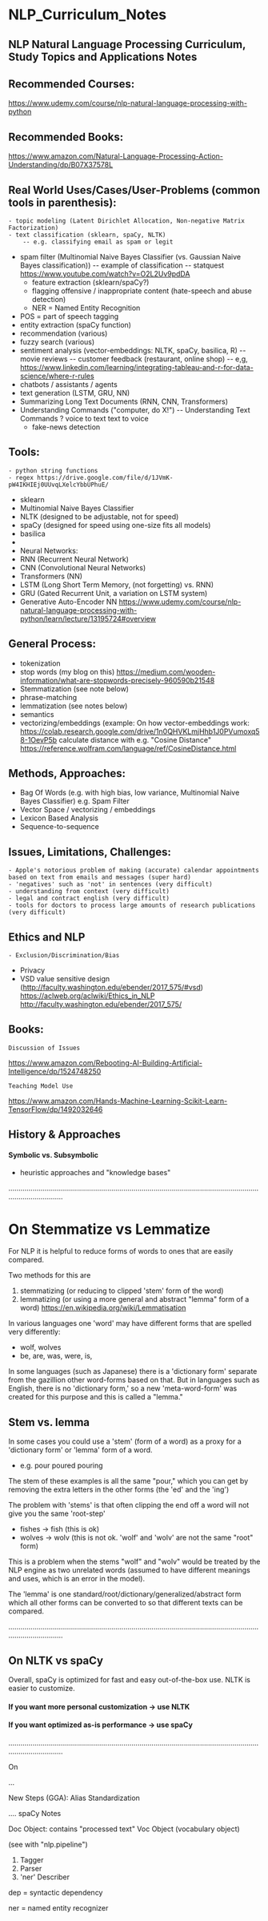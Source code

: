 # NLP_Curriculum_Notes
## NLP Natural Language Processing Curriculum, Study Topics and Applications Notes

## Recommended Courses:
https://www.udemy.com/course/nlp-natural-language-processing-with-python

## Recommended Books:
https://www.amazon.com/Natural-Language-Processing-Action-Understanding/dp/B07X37578L

## Real World Uses/Cases/User-Problems (common tools in parenthesis):
	- topic modeling (Latent Dirichlet Allocation, Non-negative Matrix Factorization)
	- text classification (sklearn, spaCy, NLTK)
		-- e.g. classifying email as spam or legit
- spam filter (Multinomial Naive Bayes Classifier (vs. Gaussian Naive Bayes classification)) 
	-- example of classification
-- statquest https://www.youtube.com/watch?v=O2L2Uv9pdDA
	- feature extraction (sklearn/spaCy?)
	- flagging offensive / inappropriate content (hate-speech and abuse detection)
	- NER = Named Entity Recognition
- POS = part of speech tagging 
- entity extraction (spaCy function)
- recommendation (various)
- fuzzy search (various)
- sentiment analysis (vector-embeddings: NLTK, spaCy, basilica, R)
	-- movie reviews
	-- customer feedback (restaurant, online shop)
	-- e,g, https://www.linkedin.com/learning/integrating-tableau-and-r-for-data-science/where-r-rules 
- chatbots / assistants / agents
- text generation (LSTM, GRU, NN)
- Summarizing Long Text Documents (RNN, CNN, Transformers)
- Understanding Commands ("computer, do X!")
	-- Understanding Text Commands
	?
	voice to text
	text to voice
	- fake-news detection

## Tools:
	- python string functions
	- regex https://drive.google.com/file/d/1JVmK-pW4IKHIEj0UUvqLXelcYbbUPhuE/
- sklearn
- Multinomial Naive Bayes Classifier
- NLTK (designed to be adjustable, not for speed)
- spaCy (designed for speed using one-size fits all models)
- basilica
- 
- Neural Networks:
- RNN (Recurrent Neural Network)
- CNN (Convolutional Neural Networks)
- Transformers (NN)
- LSTM (Long Short Term Memory, (not forgetting) vs. RNN)
- GRU (Gated Recurrent Unit, a variation on LSTM system)
- Generative Auto-Encoder NN
https://www.udemy.com/course/nlp-natural-language-processing-with-python/learn/lecture/13195724#overview

## General Process:
- tokenization
- stop words
(my blog on this)
https://medium.com/wooden-information/what-are-stopwords-precisely-960590b21548
- Stemmatization (see note below)
- phrase-matching
- lemmatization (see notes below)
- semantics
- vectorizing/embeddings (example: 
On how vector-embeddings work:
https://colab.research.google.com/drive/1n0QHVKLmjHhb1J0PVumoxq58-1OevP5b
calculate distance with e.g. "Cosine Distance" https://reference.wolfram.com/language/ref/CosineDistance.html

## Methods, Approaches:
- Bag Of Words (e.g. with high bias, low variance, Multinomial Naive Bayes Classifier)
e.g. Spam Filter
- Vector Space / vectorizing / embeddings
- Lexicon Based Analysis
- Sequence-to-sequence



## Issues, Limitations, Challenges:
	- Apple's notorious problem of making (accurate) calendar appointments based on text from emails and messages (super hard)
	- 'negatives' such as 'not' in sentences (very difficult)
	- understanding from context (very difficult)
	- legal and contract english (very difficult)
	- tools for doctors to process large amounts of research publications  (very difficult)

## Ethics and NLP
	- Exclusion/Discrimination/Bias
- Privacy 
- VSD value sensitive design (http://faculty.washington.edu/ebender/2017_575/#vsd)
https://aclweb.org/aclwiki/Ethics_in_NLP
http://faculty.washington.edu/ebender/2017_575/


## Books:
	Discussion of Issues
https://www.amazon.com/Rebooting-AI-Building-Artificial-Intelligence/dp/1524748250

	Teaching Model Use
https://www.amazon.com/Hands-Machine-Learning-Scikit-Learn-TensorFlow/dp/1492032646


## History & Approaches
#### Symbolic vs. Subsymbolic
- heuristic approaches and "knowledge bases"




.......................................................................................................................................................


# On Stemmatize vs Lemmatize

For NLP it is helpful to reduce forms of words to ones that are easily compared.

Two methods for this are 
1. stemmatizing (or reducing to clipped 'stem' form of the word)
2. lemmatizing (or using a more general and abstract "lemma" form of a word)
https://en.wikipedia.org/wiki/Lemmatisation 

In various languages one 'word' may have different forms that are spelled very differently: 
- wolf, wolves
- be, are, was, were, is,

In some languages (such as Japanese) there is a 'dictionary form' separate from the gazillion other word-forms based on that. But in languages such as English, there is no 'dictionary form,' so a new 'meta-word-form' was created for this purpose and this is called a "lemma."

## Stem vs. lemma

In some cases you could use a 'stem' (form of a word) as a proxy for a 'dictionary form' or 'lemma' form of a word. 
- e.g. pour poured pouring

The stem of these examples is all the same "pour," which you can get by removing the extra letters in the other forms (the 'ed' and the 'ing')

The problem with 'stems' is that often clipping the end off a word will not give you the same 'root-step'
- fishes -> fish (this is ok)
- wolves -> wolv (this is not ok. 'wolf' and 'wolv' are not the same "root" form)

This is a problem when the stems "wolf" and "wolv" would be treated by the NLP engine as two unrelated words (assumed to have different meanings and uses, which is an error in the model).

The 'lemma' is one standard/root/dictionary/generalized/abstract form which all other forms can be converted to so that different texts can be compared.  




.......................................................................................................................................................


## On NLTK vs spaCy
Overall, spaCy is optimized for fast and easy out-of-the-box use.
NLTK is easier to customize. 

#### If you want more personal customization -> use NLTK
#### If you want optimized as-is performance -> use spaCy

.......................................................................................................................................................


On

...

New Steps (GGA):
Alias Standardization

....
spaCy Notes

Doc Object:  contains "processed text"
Voc Object (vocabulary object)

(see with "nlp.pipeline")
1. Tagger
2. Parser
3. 'ner' Describer


dep = syntactic dependency

ner = named entity recognizer
